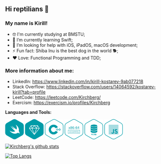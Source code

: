 ## Hi reptilians 🐍
### My name is Kirill!

- 🤓 I'm currently studying at BMSTU;
- 🌱 I’m currently learning Swift;
- 🤔 I’m looking for help with iOS, iPadOS, macOS development;
- ⚡ Fun fact: Shiba Inu is the best dog in the world 🐕;
- ❤️ Love: Functional Programming and TDD;

### More information about me:
* LinkedIn: https://www.linkedin.com/in/kirill-kostarev-9ab077218
* Stack Overflow: https://stackoverflow.com/users/14064592/kostarev-kirill?tab=profile
* LeetCode: https://leetcode.com/Kirchberg/
* Exercism: https://exercism.io/profiles/Kirchberg

<b>Languages and Tools:</b>
<div>
  <p><img align="center" src="https://github.com/Kirchberg/Kirchberg/blob/master/LanguageAndTools/swift-hex-turquoise.png" width="60" height="65"> 
    <img align="center" src="https://github.com/Kirchberg/Kirchberg/blob/master/LanguageAndTools/ruby-hex-turquoise.png" width="60" height="65">
    <img align="center" src="https://github.com/Kirchberg/Kirchberg/blob/master/LanguageAndTools/cpp-hex-white.png" width="60" height="65">
    <img align="center" src="https://github.com/Kirchberg/Kirchberg/blob/master/LanguageAndTools/x86-64-assembly-hex-white.png" width="60" height="65">
    <img align="center" src="https://github.com/Kirchberg/Kirchberg/blob/master/LanguageAndTools/plsql-hex-white.png" width="60" height="65">
    <img align="center" src="https://github.com/Kirchberg/Kirchberg/blob/master/LanguageAndTools/javascript-hex-white.png" width="60" height="65">
  </p>
</div>

[![Kirchberg's github stats](https://github-readme-stats.vercel.app/api?username=kirchberg&count_private=true&show_icons=true&theme=vue)](https://github.com/anuraghazra/github-readme-stats)

[![Top Langs](https://github-readme-stats.vercel.app/api/top-langs/?username=kirchberg)](https://github.com/anuraghazra/github-readme-stats)<br>
